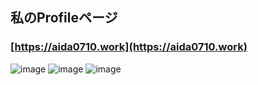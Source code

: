 ## 私のProfileページ

### [https://aida0710.work](https://aida0710.work)

![image](https://github.com/aida0710/profile/assets/51500566/dbf779d6-abef-42c3-be67-df875e6d2212)
![image](https://github.com/aida0710/profile/assets/51500566/34782c0f-da4c-48b0-84a3-59d352dfc9d9)
![image](https://github.com/aida0710/profile/assets/51500566/47da0d12-5018-4a31-9332-9d09d0ff48e4)
